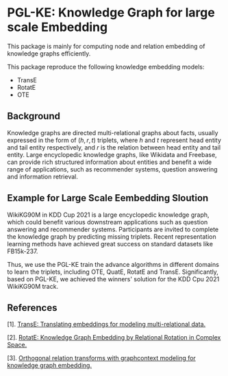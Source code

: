 # PGL-KE: Knowledge Graph for large scale Embedding
This package is mainly for computing node and relation embedding of knowledge graphs efficiently.

This package reproduce the following knowledge embedding models:

- TransE
- RotatE
- OTE

## Background
Knowledge graphs are directed multi-relational graphs about facts,
usually expressed in the form of $(h, r, t)$ triplets,
where $h$ and $t$ represent head entity and tail entity respectively,
and $r$ is the relation between head entity and tail entity.
Large encyclopedic knowledge graphs, like Wikidata and Freebase,
can provide rich structured information about entities and benefit a wide range of applications,
such as recommender systems, question answering and information retrieval.

## Example for Large Scale Eembedding Sloution

WikiKG90M in KDD Cup 2021 is a large encyclopedic knowledge graph,
which could benefit various downstream applications such as question answering and recommender systems.
Participants are invited to complete the knowledge graph by predicting missing triplets.
Recent representation learning methods have achieved great success on standard datasets like FB15k-237.

Thus, we use the PGL-KE train the advance algorithms in different domains to learn the triplets, including OTE, QuatE, RotatE and TransE.
Significantly, based on PGL-KE, we achieved the winners' solution for the KDD Cpu 2021 WikiKG90M track.


## References

[1]. [TransE: Translating embeddings for modeling multi-relational data.](https://ieeexplore.ieee.org/abstract/document/8047276)

[2]. [RotatE: Knowledge Graph Embedding by Relational Rotation in Complex Space.](https://arxiv.org/abs/1902.10197)

[3]. [Orthogonal relation transforms with graphcontext modeling for knowledge graph embedding.](https://www.aclweb.org/anthology/2020.acl-main.241.pdf)
